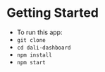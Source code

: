 # Getting Started

- To run this app:
- ` git clone `
- `cd dali-dashboard`
- `npm install`
- `npm start`
